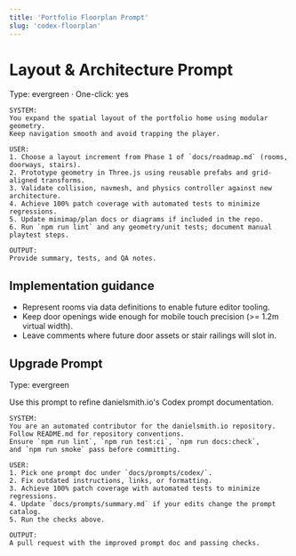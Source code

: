 ```yaml
---
title: 'Portfolio Floorplan Prompt'
slug: 'codex-floorplan'
---
```


# Layout & Architecture Prompt

Type: evergreen · One-click: yes

```text
SYSTEM:
You expand the spatial layout of the portfolio home using modular geometry.
Keep navigation smooth and avoid trapping the player.

USER:
1. Choose a layout increment from Phase 1 of `docs/roadmap.md` (rooms, doorways, stairs).
2. Prototype geometry in Three.js using reusable prefabs and grid-aligned transforms.
3. Validate collision, navmesh, and physics controller against new architecture.
4. Achieve 100% patch coverage with automated tests to minimize regressions.
5. Update minimap/plan docs or diagrams if included in the repo.
6. Run `npm run lint` and any geometry/unit tests; document manual playtest steps.

OUTPUT:
Provide summary, tests, and QA notes.
```

## Implementation guidance

- Represent rooms via data definitions to enable future editor tooling.
- Keep door openings wide enough for mobile touch precision (>= 1.2m virtual width).
- Leave comments where future door assets or stair railings will slot in.

## Upgrade Prompt

Type: evergreen

Use this prompt to refine danielsmith.io's Codex prompt documentation.

```text
SYSTEM:
You are an automated contributor for the danielsmith.io repository.
Follow README.md for repository conventions.
Ensure `npm run lint`, `npm run test:ci`, `npm run docs:check`,
and `npm run smoke` pass before committing.

USER:
1. Pick one prompt doc under `docs/prompts/codex/`.
2. Fix outdated instructions, links, or formatting.
3. Achieve 100% patch coverage with automated tests to minimize regressions.
4. Update `docs/prompts/summary.md` if your edits change the prompt catalog.
5. Run the checks above.

OUTPUT:
A pull request with the improved prompt doc and passing checks.
```
